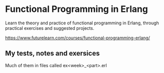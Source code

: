Functional Programming in Erlang
================================

Learn the theory and practice of functional programming in Erlang, through
practical exercises and suggested projects.


https://www.futurelearn.com/courses/functional-programming-erlang/

My tests, notes and exersices
-----------------------------

Much of them in files called ex&lt;week&gt;_&lt;part&gt;.erl
